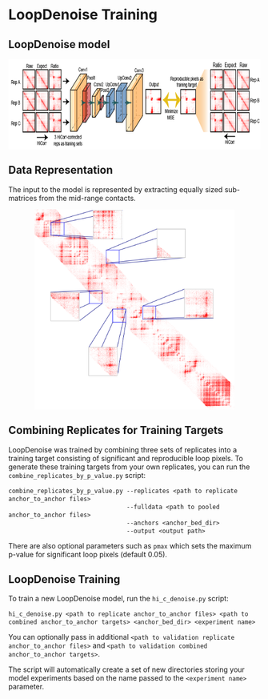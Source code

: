 # LoopDenoise Training

## LoopDenoise model
<p align="center">
<img align="center" src="https://github.com/JinLabBioinfo/DeepLoop/blob/master/images/LoopDenoise_model.PNG" width="800" height="180">
</p>

## Data Representation

The input to the model is represented by extracting equally sized sub-matrices from the mid-range contacts.

<p align="center">
<img align="center" src="https://github.com/JinLabBioinfo/DeepLoop/blob/master/images/data_representation.png" width="400" height="400">
</p>

## Combining Replicates for Training Targets

LoopDenoise was trained by combining three sets of replicates into a training target consisting of significant and reproducible loop pixels.  To generate these training targets from your own replicates, you can run the `combine_replicates_by_p_value.py` script:

```
combine_replicates_by_p_value.py --replicates <path to replicate anchor_to_anchor files>
                                 --fulldata <path to pooled anchor_to_anchor files>
                                 --anchors <anchor_bed_dir>
                                 --output <output path>
```

There are also optional parameters such as `pmax` which sets the maximum p-value for significant loop pixels (default 0.05).

## LoopDenoise Training

To train a new LoopDenoise model, run the `hi_c_denoise.py` script:

```
hi_c_denoise.py <path to replicate anchor_to_anchor files> <path to combined anchor_to_anchor targets> <anchor_bed_dir> <experiment name>
```

You can optionally pass in additional `<path to validation replicate anchor_to_anchor files>` and `<path to validation combined anchor_to_anchor targets>`.

The script will automatically create a set of new directories storing your model experiments based on the name passed to the `<experiment name>` parameter.
